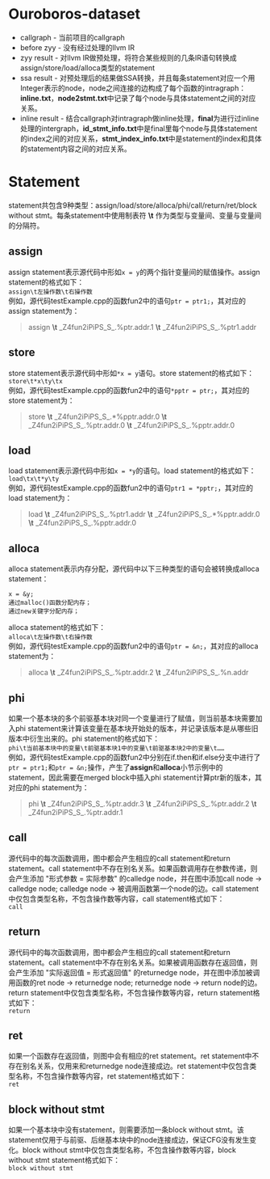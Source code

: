 # Ouroboros-dataset
- callgraph - 当前项目的callgraph
- before zyy - 没有经过处理的llvm IR
- zyy result - 对llvm IR做预处理，将符合某些规则的几条IR语句转换成assign/store/load/alloca类型的statement
- ssa result - 对预处理后的结果做SSA转换，并且每条statement对应一个用Integer表示的node，node之间连接的边构成了每个函数的intragraph：**inline.txt**，**node2stmt.txt**中记录了每个node与具体statement之间的对应关系。
- inline result - 结合callgraph对intragraph做inline处理，**final**为进行过inline处理的intergraph，**id_stmt_info.txt**中是final里每个node与具体statement的index之间的对应关系，**stmt_index_info.txt**中是statement的index和具体的statement内容之间的对应关系。

# Statement
statement共包含9种类型：assign/load/store/alloca/phi/call/return/ret/block without stmt。每条statement中使用制表符 **\\t** 作为类型与变量间、变量与变量间的分隔符。

## assign
assign statement表示源代码中形如`x = y`的两个指针变量间的赋值操作。assign statement的格式如下：  
`assign\t左操作数\t右操作数`  
例如，源代码testExample.cpp的函数fun2中的语句`ptr = ptr1;`，其对应的assign statement为：
>    assign **\\t** \_Z4fun2iPiPS_S_.%ptr.addr.1 **\\t** \_Z4fun2iPiPS_S_.%ptr1.addr

## store
store statement表示源代码中形如`*x = y`语句。store statement的格式如下：  
`store\t*x\ty\tx`  
例如，源代码testExample.cpp的函数fun2中的语句`*pptr = ptr;`，其对应的store statement为：
>    store **\\t** \_Z4fun2iPiPS_S_.*%pptr.addr.0 **\\t** \_Z4fun2iPiPS_S_.%ptr.addr.0 **\\t** \_Z4fun2iPiPS_S_.%pptr.addr.0

## load
load statement表示源代码中形如`x = *y`的语句。load statement的格式如下：  
`load\tx\t*y\ty`  
例如，源代码testExample.cpp的函数fun2中的语句`ptr1 = *pptr;`，其对应的load statement为：
>    load **\\t** \_Z4fun2iPiPS_S_.%ptr1.addr **\\t** \_Z4fun2iPiPS_S_.*%pptr.addr.0 **\\t** \_Z4fun2iPiPS_S_.%pptr.addr.0

## alloca
alloca statement表示内存分配，源代码中以下三种类型的语句会被转换成alloca statement：

    x = &y;
    通过malloc()函数分配内存；
    通过new关键字分配内存；

alloca statement的格式如下：  
`alloca\t左操作数\t右操作数`  
例如，源代码testExample.cpp的函数fun2中的语句`ptr = &n;`，其对应的alloca statement为：
>    alloca **\\t** \_Z4fun2iPiPS_S_.%ptr.addr.2 **\\t** \_Z4fun2iPiPS_S_.%n.addr

## phi
如果一个基本块的多个前驱基本块对同一个变量进行了赋值，则当前基本块需要加入phi statement来计算该变量在基本块开始处的版本，并记录该版本是从哪些旧版本中衍生出来的。phi statement的格式如下：  
`phi\t当前基本块中的变量\t前驱基本块1中的变量\t前驱基本块2中的变量\t……`  
例如，源代码testExample.cpp的函数fun2中分别在if.then和if.else分支中进行了`ptr = ptr1;`和`ptr = &n;`操作，产生了**assign**和**alloca**小节示例中的statement，因此需要在merged block中插入phi statement计算ptr新的版本，其对应的phi statement为：
>    phi **\\t** \_Z4fun2iPiPS_S_.%ptr.addr.3 **\\t** \_Z4fun2iPiPS_S_.%ptr.addr.2 **\\t** \_Z4fun2iPiPS_S_.%ptr.addr.1

## call
源代码中的每次函数调用，图中都会产生相应的call statement和return statement。call statement中不存在别名关系。如果函数调用存在参数传递，则会产生添加 "形式参数 = 实际参数" 的calledge node，并在图中添加call node -> calledge node; calledge node -> 被调用函数第一个node的边。call statement中仅包含类型名称，不包含操作数等内容，call statement格式如下：  
`call`

## return
源代码中的每次函数调用，图中都会产生相应的call statement和return statement。call statement中不存在别名关系。如果被调用函数存在返回值，则会产生添加 "实际返回值 = 形式返回值" 的returnedge node，并在图中添加被调用函数的ret node -> returnedge node; returnedge node -> return node的边。return statement中仅包含类型名称，不包含操作数等内容，return statement格式如下：   
`return`

## ret
如果一个函数存在返回值，则图中会有相应的ret statement。ret statement中不存在别名关系，仅用来和returnedge node连接成边。ret statement中仅包含类型名称，不包含操作数等内容，ret statement格式如下：  
`ret`

## block without stmt
如果一个基本块中没有statement，则需要添加一条block without stmt。该statement仅用于与前驱、后继基本块中的node连接成边，保证CFG没有发生变化。block without stmt中仅包含类型名称，不包含操作数等内容，block without stmt statement格式如下：  
`block without stmt`
